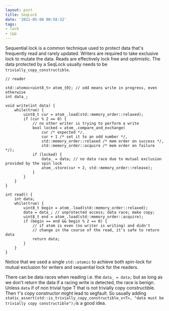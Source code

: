 ```yaml
---
layout: post
title: SeqLock
date: '2021-05-08 00:58:32'
tags:
- lock
- cpp
---
```


Sequential lock is a common technique used to protect data that's frequently read and rarely updated. Writers are required to take exclusive lock to mutate the data. Reads are effectively lock free and optimistic. The data protected by a SeqLock usually needs to be `trivially_copy_constructible`.

<!--kg-card-begin: markdown-->

    // reader
    
    std::atomoc<uint8_t> atom_{0}; // odd means write in progress, even otherwise
    int data_;
    
    void write(int data) {
        while(true) {
            uint8_t cur = atom_.load(std::memory_order::relaxed);
            if (cur % 2 == 0) {
                // no other writer is trying to perform a write
                bool locked = atom_.compare_and_exchange(
                    cur /* expected */,
                    cur + 1 /* set it to an odd number */,
                    std::memory_order::relaxed /* mem order on success */,
                    std::memory_order::acquire /* mem order on failure */);
                if (locked) {
                    data_ = data; // no data race due to mutual exclusion provided by the spin lock
                    atom_.store(cur + 2, std::memory_order::release);
                }
            }
        }
    }
    
    int read() {
        int data;
        while(true) {
            uint8_t begin = atom_.load(std::memory_order::relaxed);
            data = data_; // unprotected access; data race; make copy;
            uint8_t end = atom_.load(std::memory_order::acquire);
            if (begin == end && begin % 2 == 0) {
                // if atom is even (no writer is writing) and didn't 
                // change in the course of the read, it's safe to return data
                return data;
            }
        }
    }

<!--kg-card-end: markdown-->

Notice that we used a single `std::atomic` to achieve both spin-lock for mutual exclusion for writers and sequential lock for the readers.

There can be data races when reading i.e. the `data_ = data;` but as long as we don't return the data if a racing write is detected, the race is benign. Unless `data` if of non trivial type T that is not trivially copy constructible. Then `T`'s copy constructor might lead to segfault. So usually adding `static_assert(std::is_trivially_copy_constructible_v<T>, "data must be trivially copy constructible");`is a good idea.

